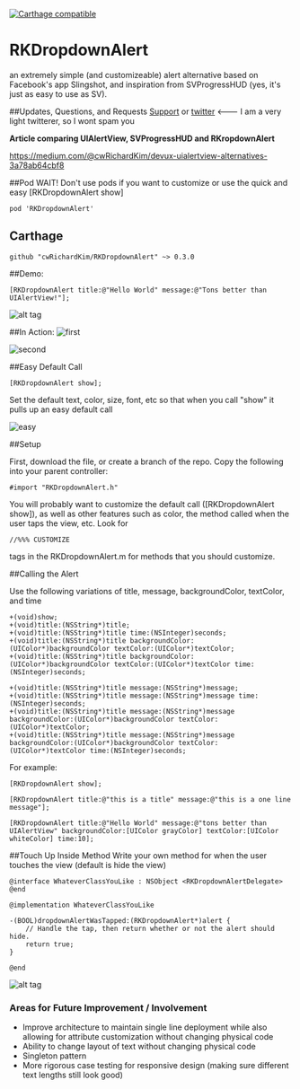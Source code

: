[![Carthage compatible](https://img.shields.io/badge/Carthage-compatible-4BC51D.svg?style=flat)](https://github.com/Carthage/Carthage)

RKDropdownAlert
======================

an extremely simple (and customizeable) alert alternative based on Facebook's app Slingshot, and inspiration from SVProgressHUD (yes, it's just as easy to use as SV).

##Updates, Questions, and Requests
[Support](http://cwrichardkim.com) or [twitter](https://twitter.com/cwRichardKim) <--- I am a very light twitterer, so I wont spam you

__Article comparing UIAlertView, SVProgressHUD and RKropdownAlert__

https://medium.com/@cwRichardKim/devux-uialertview-alternatives-3a78ab64cbf8

##Pod
WAIT! Don't use pods if you want to customize or use the quick and easy [RKDropdownAlert show]

	pod 'RKDropdownAlert'

## Carthage
```
github "cwRichardKim/RKDropdownAlert" ~> 0.3.0
```

##Demo:
``` objc
[RKDropdownAlert title:@"Hello World" message:@"Tons better than UIAlertView!"];
```
![alt tag](http://i.imgur.com/tE5p9L0.gif?1)

##In Action:
![first](http://i.imgur.com/d6voW3W.gif)  

![second](http://i.imgur.com/OlYystx.gif)

##Easy Default Call
``` objc
[RKDropdownAlert show];
```
Set the default text, color, size, font, etc so that when you call "show" it pulls up an easy default call

![easy](http://i.imgur.com/M0cH5DF.gif?1)

##Setup


First, download the file, or create a branch of the repo. Copy the following into your parent controller:
``` objc
#import "RKDropdownAlert.h"
```

You will probably want to customize the default call ([RKDropdownAlert show]), as well as other features such as color, the method called when the user taps the view, etc.  Look for
``` objc
//%%% CUSTOMIZE
```
tags in the RKDropdownAlert.m for methods that you should customize.


##Calling the Alert

Use the following variations of title, message, backgroundColor, textColor, and time
``` objc
+(void)show;
+(void)title:(NSString*)title;
+(void)title:(NSString*)title time:(NSInteger)seconds;
+(void)title:(NSString*)title backgroundColor:(UIColor*)backgroundColor textColor:(UIColor*)textColor;
+(void)title:(NSString*)title backgroundColor:(UIColor*)backgroundColor textColor:(UIColor*)textColor time:(NSInteger)seconds;

+(void)title:(NSString*)title message:(NSString*)message;
+(void)title:(NSString*)title message:(NSString*)message time:(NSInteger)seconds;
+(void)title:(NSString*)title message:(NSString*)message backgroundColor:(UIColor*)backgroundColor textColor:(UIColor*)textColor;
+(void)title:(NSString*)title message:(NSString*)message backgroundColor:(UIColor*)backgroundColor textColor:(UIColor*)textColor time:(NSInteger)seconds;
```

For example:
``` objc
[RKDropdownAlert show];

[RKDropdownAlert title:@"this is a title" message:@"this is a one line message"];

[RKDropdownAlert title:@"Hello World" message:@"tons better than UIAlertView" backgroundColor:[UIColor grayColor] textColor:[UIColor whiteColor] time:10];
```

##Touch Up Inside Method
Write your own method for when the user touches the view (default is hide the view)

``` objc
@interface WhateverClassYouLike : NSObject <RKDropdownAlertDelegate>
@end

@implementation WhateverClassYouLike

-(BOOL)dropdownAlertWasTapped:(RKDropdownAlert*)alert {
	// Handle the tap, then return whether or not the alert should hide.
	return true;
}

@end

```

![alt tag](http://i.imgur.com/GaVlsT0.gif?1)

### Areas for Future Improvement / Involvement
* Improve architecture to maintain single line deployment while also allowing for attribute customization without changing physical code
* Ability to change layout of text without changing physical code
* Singleton pattern
* More rigorous case testing for responsive design (making sure different text lengths still look good)
